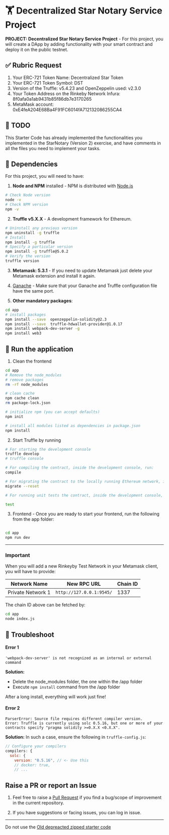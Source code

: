 # 🏋️ Decentralized Star Notary Service Project 

**PROJECT: Decentralized Star Notary Service Project** - For this project, you will create a DApp by adding functionality with your smart contract and deploy it on the public testnet.

## ✅ Rubric Request

1. Your ERC-721 Token Name: Decentralized Star Token
2. Your ERC-721 Token Symbol: DST
3. Version of the Truffle: v5.4.23 and OpenZeppelin used: v2.3.0 
4. Your Token Address on the Rinkeby Network Infura: 8f0afa0a1ab9431b85f86db7e3170265 
5. MetaMask account: 0xE4feA204E68Ba4F91FC6014fA712132086255CA4

## 🔖 TODO
This Starter Code has already implemented the functionalities you implemented in the StarNotary (Version 2) exercise, and have comments in all the files you need to implement your tasks.

## 🚦 Dependencies
For this project, you will need to have:

1. **Node and NPM** installed - NPM is distributed with [Node.js](https://www.npmjs.com/get-npm)

```bash
# Check Node version
node -v
# Check NPM version
npm -v
```

2. **Truffle v5.X.X** - A development framework for Ethereum. 

```bash
# Uninstall any previous version
npm uninstall -g truffle
# Install
npm install -g truffle
# Specify a particular version
npm install -g truffle@5.0.2
# Verify the version
truffle version
```
3. **Metamask: 5.3.1** - If you need to update Metamask just delete your Metamask extension and install it again.


4. [Ganache](https://www.trufflesuite.com/ganache) - Make sure that your Ganache and Truffle configuration file have the same port.


5. **Other mandatory packages**:

```bash
cd app
# install packages
npm install --save  openzeppelin-solidity@2.3
npm install --save  truffle-hdwallet-provider@1.0.17
npm install webpack-dev-server -g
npm install web3
```

## 🚀 Run the application

1. Clean the frontend 

```bash
cd app
# Remove the node_modules  
# remove packages
rm -rf node_modules

# clean cache
npm cache clean
rm package-lock.json

# initialize npm (you can accept defaults)
npm init

# install all modules listed as dependencies in package.json
npm install
```

2. Start Truffle by running
```bash
# For starting the development console
truffle develop
# truffle console

# For compiling the contract, inside the development console, run:
compile

# For migrating the contract to the locally running Ethereum network, inside the development console
migrate --reset

# For running unit tests the contract, inside the development console, run:

test
```

3. Frontend - Once you are ready to start your frontend, run the following from the app folder:
```bash

cd app
npm run dev
```

---

### Important

When you will add a new Rinkeyby Test Network in your Metamask client, you will have to provide:

| Network Name | New RPC URL | Chain ID |
|---|---|---|
|Private Network 1|`http://127.0.0.1:9545/`|1337 |

The chain ID above can be fetched by:
```bash
cd app
node index.js
```

## 🤔 Troubleshoot

#### Error 1 
```
'webpack-dev-server' is not recognized as an internal or external command
```
**Solution:**
- Delete the node_modules folder, the one within the /app folder
- Execute `npm install` command from the /app folder

After a long install, everything will work just fine!


#### Error 2
```
ParserError: Source file requires different compiler version. 
Error: Truffle is currently using solc 0.5.16, but one or more of your contracts specify "pragma solidity >=0.X.X <0.X.X".
```
**Solution:** In such a case, ensure the following in `truffle-config.js`:
```js
// Configure your compilers  
compilers: {    
  solc: {      
    version: "0.5.16", // <- Use this        
    // docker: true,
    // ...
```

## Raise a PR or report an Issue
1. Feel free to raise a [Pull Request](https://github.com/udacity/nd1309-p2-Decentralized-Star-Notary-Service-Starter-Code/pulls) if you find a bug/scope of improvement in the current repository. 

2. If you have suggestions or facing issues, you can log in issue. 

---

Do not use the [Old depreacted zipped starter code](https://s3.amazonaws.com/video.udacity-data.com/topher/2019/January/5c51c4c0_project-5-starter-code/project-5-starter-code.zip)
